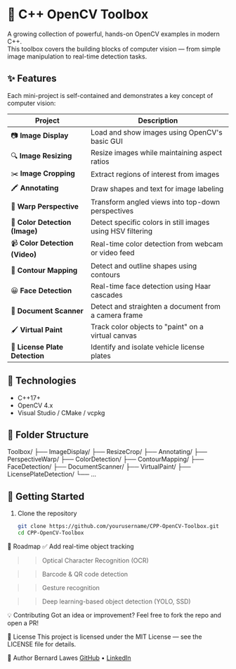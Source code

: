 # 🧰 C++ OpenCV Toolbox

A growing collection of powerful, hands-on OpenCV examples in modern C++.  
This toolbox covers the building blocks of computer vision — from simple image manipulation to real-time detection tasks.

## ✨ Features

Each mini-project is self-contained and demonstrates a key concept of computer vision:

| Project                     | Description |
|----------------------------|-------------|
| 📷 **Image Display**       | Load and show images using OpenCV's basic GUI |
| 🔍 **Image Resizing**      | Resize images while maintaining aspect ratios |
| ✂️ **Image Cropping**      | Extract regions of interest from images |
| 🖍 **Annotating**          | Draw shapes and text for image labeling |
| 📐 **Warp Perspective**    | Transform angled views into top-down perspectives |
| 🎨 **Color Detection (Image)** | Detect specific colors in still images using HSV filtering |
| 📹 **Color Detection (Video)** | Real-time color detection from webcam or video feed |
| 🧱 **Contour Mapping**     | Detect and outline shapes using contours |
| 😀 **Face Detection**      | Real-time face detection using Haar cascades |
| 🧾 **Document Scanner**    | Detect and straighten a document from a camera frame |
| 🖌 **Virtual Paint**       | Track color objects to "paint" on a virtual canvas |
| 🚗 **License Plate Detection** | Identify and isolate vehicle license plates |

## 🔧 Technologies

- C++17+
- OpenCV 4.x
- Visual Studio / CMake / vcpkg

## 📂 Folder Structure
Toolbox/
├── ImageDisplay/
├── ResizeCrop/
├── Annotating/
├── PerspectiveWarp/
├── ColorDetection/
├── ContourMapping/
├── FaceDetection/
├── DocumentScanner/
├── VirtualPaint/
├── LicensePlateDetection/
└── ...


## 🚀 Getting Started

1. Clone the repository  
   ```bash
   git clone https://github.com/yourusername/CPP-OpenCV-Toolbox.git
   cd CPP-OpenCV-Toolbox

🧭 Roadmap
✅ Add real-time object tracking

>>  Optical Character Recognition (OCR)

>>  Barcode & QR code detection

>>  Gesture recognition

>>  Deep learning-based object detection (YOLO, SSD)


💡 Contributing
Got an idea or improvement? Feel free to fork the repo and open a PR!

📝 License
This project is licensed under the MIT License — see the LICENSE file for details.

👋 Author
Bernard Lawes
<a data-start="2622" data-end="2663" rel="noopener" target="_new" class="" href="https://github.com/bernardlawes">GitHub</a> • <a data-start="2666" data-end="2718" rel="noopener" target="_new" class="" href="https://www.linkedin.com/in/bernardlawes">LinkedIn</a>
